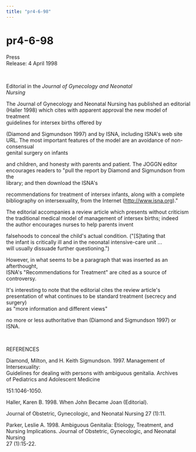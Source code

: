 ```yaml
---
title: "pr4-6-98"
---
```


# pr4-6-98

  
 Press  
Release: 4 April 1998  
  
  
&nbsp;  
  


Editorial in the _Journal of Gynecology and Neonatal  
Nursing_  
  


The Journal of Gynecology and Neonatal Nursing has published an editorial  
(Haller 1998) which cites with apparent approval the new model of treatment  
guidelines for intersex births offered by  
  
(Diamond and Sigmundson 1997) and by ISNA, including ISNA's web site  
URL. The most important features of the model are an avoidance of non-consensual  
genital surgery on infants  
  
and children, and honesty with parents and patient. The JOGGN editor  
encourages readers to "pull the report by Diamond and Sigmundson from the  
library; and then download the ISNA's  
  
recommendations for treatment of intersex infants, along with a complete  
bibliography on intersexuality, from the Internet (http://www.isna.org)."  
  


The editorial accompanies a review article which presents without criticism  
the traditional medical model of management of intersex births; indeed  
the author encourages nurses to help parents invent  
  
falsehoods to conceal the child's actual condition. ("[S]tating that  
the infant is critically ill and in the neonatal intensive-care unit ...  
will usually dissuade further questioning.")  
  


However, in what seems to be a paragraph that was inserted as an afterthought,  
ISNA's "Recommendations for Treatment" are cited as a source of controversy.  
  


It's interesting to note that the editorial cites the review article's  
presentation of what continues to be standard treatment (secrecy and surgery)  
as "more information and different views"  
  
no more or less authoritative than (Diamond and Sigmundson 1997) or  
ISNA.  
  
&nbsp;  
  
REFERENCES  
  


Diamond, Milton, and H. Keith Sigmundson. 1997. Management of Intersexuality:  
Guidelines for dealing with persons with ambiguous genitalia. Archives  
of Pediatrics and Adolescent Medicine  
  
151:1046-1050.  
  


Haller, Karen B. 1998. When John Became Joan (Editorial).  
  


Journal of Obstetric, Gynecologic, and Neonatal Nursing 27 (1):11.  
  


Parker, Leslie A. 1998. Ambiguous Genitalia: Etiology, Treatment, and  
Nursing Implications. Journal of Obstetric, Gynecologic, and Neonatal Nursing  
27 (1):15-22.  
  
&nbsp;  
  
&nbsp;